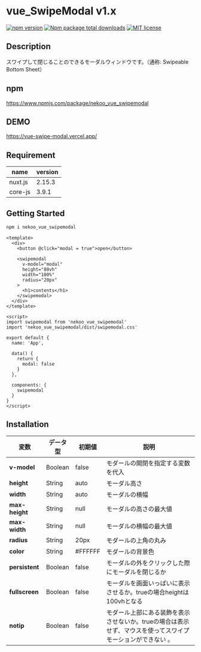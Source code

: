 # vue_SwipeModal v1.x

[![npm version](https://badge.fury.io/js/nekoo_vue_swipemodal.svg)](https://badge.fury.io/js/nekoo_vue_swipemodal)
[![Npm package total downloads](https://badgen.net/npm/dt/nekoo_vue_swipemodal)](https://npmjs.com/package/nekoo_vue_swipemodal)
[![MIT license](https://img.shields.io/badge/License-MIT-blue.svg)](https://lbesson.mit-license.org/)

## Description
スワイプして閉じることのできるモーダルウィンドウです。（通称:
 Swipeable Bottom Sheet）

## npm
https://www.npmjs.com/package/nekoo_vue_swipemodal

## DEMO
https://vue-swipe-modal.vercel.app/

## Requirement
| name | version |
| --- | --- |
| nuxt.js | 2.15.3 |
| core-js | 3.9.1 |

## Getting Started

```md
npm i nekoo_vue_swipemodal
```

```vue
<template>
  <div>
    <button @click="modal = true">open</button>

    <swipemodal
      v-model="modal"
      height="80vh"
      width="100%"
      radius="20px"
    >
      <h1>contents</h1>
    </swipemodal>
  </div>
</template>

<script>
import swipemodal from 'nekoo_vue_swipemodal'
import 'nekoo_vue_swipemodal/dist/swipemodal.css'

export default {
  name: 'App',

  data() {
    return {
      modal: false
    }
  },

  components: {
    swipemodal
  }
}
</script>
```

## Installation

| 変数 | データ型 | 初期値 | 説明 |
| --- | --- | --- | --- |
| **v-model** | Boolean | false | モダールの開閉を指定する変数を代入 |
| **height** | String | auto | モーダル高さ |
| **width** | String | auto | モーダルの横幅 |
| **max-height** | String | null | モーダルの高さの最大値 |
| **max-width** | String | null | モーダルの横幅の最大値 |
| **radius** | String | 20px | モダールの上角の丸み |
| **color** | String | #FFFFFF | モダールの背景色 |
| **persistent** | Boolean | false | モーダルの外をクリックした際にモーダルを閉じるか |
| **fullscreen** | Boolean | false | モーダルを画面いっぱいに表示させるか。trueの場合heightは100vhとなる |
| **notip** | Boolean | false | モダール上部にある装飾を表示させないか。trueの場合は表示せず、マウスを使ってスワイプモーションができない 。|
